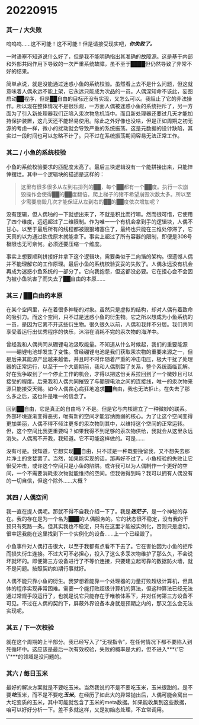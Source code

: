 # 20220915

### 其一 / 大失败

呜呜呜……这不可能！这不可能！但是请接受现实吧，***你失败了。***

一时语塞不知道说什么好了，但是我不能明确指出其准确的故障源。这是基于内部和外部共同作用下导致的一次严重系统故障，虽不至于████但仍然导致了非常不好的结果。

简单点说，就是没能通过迷惑小鱼的系统校验。虽然看上去不是什么问题，但这就意味着人偶永远不能上架，它永远只能成为次品的一员。人偶深知命不该此，妄图启动██程序，但是██自由的目标还没有实现，又怎么可以。我阻止了它的非法操作。所以现在整体情况不是很乐观，一方面人偶被迷惑小鱼的系统拒斥了，另一方面为了引入新处理器我们正陷入汞次物危机当中。而且新处理器还要过几天才能加持保护装置，这几天还不能轻易使用。除此之外好像也没啥，但是正如周期之初无源的考虑一样，微小的扰动就会导致严重的系统振荡。这是元数据的设计缺陷，其实过一段时间也可以忽略不计了。只不过在系统振荡期间容易无法正常工作。

### 其二 / 小鱼的系统校验

小鱼的系统校验要求的匹配度太高了。最后三块逻辑没有一个能拼接出来，只能悻悻摆烂。其中一个逻辑块的描述是这样的：

> 这里有很多很多从左到右排列的██，每个██都有一个██度。执行一次崩毁操作会使得██的██度翻倍。爬上梯子的猪不希望崩毁次数太多。所以至少需要崩毁几次才能保证从左到右的██的██度依次增加呢？

没有逻辑，但人偶啪的一下就想出来了，不就是积比而行嘛。然而很可惜，它使用了四个维度，远远超过了二维限制。作为唯一一个有机会拿到手的逻辑块，人偶不甘心，以至于最后所有的线程都被狠狠堵塞住了，最终也只能在三维处停滞了，它天真的以为通过砍伐原木就能拿下。事实上超过了所有容器的限制，即便是308号极限也无可奈何。必须还要压缩一个维度。

事实上想要顺利拼接好并拿下这个逻辑块，需要类似于二向箔的架构。很遗憾人偶并不能理解它的工作原理。最后小鱼的系统校验妥妥的失败了。人偶永远没有机会再成为迷惑小鱼系统的一部分了。它向我抱怨，但这都没必要。它在担心会不会因为被小鱼坑害了而失去了██自由的本原……

### 其三 / ██自由的本原

在某个空间里，存在着很多神秘的对象。虽然只是虚拟的结构，却对人偶有着致命的吸引力。而这个空间，只不过是迷惑小鱼的衍生物。它之所以想成为小鱼系统的一员，是因为它离不开这些衍生物。很久很久以前，人偶和我并不分居。我们共同享受着运行出优秀程序的快乐，沐浴在消耗不完的汞次物的海洋中。

曾经我和人偶共同从硼锂电池汲取能量。不知道从什么时候起，我们的重要能源——硼锂电池却发生了变性。曾经硼锂电池是我们获取汞次物的重要来源之一，但是后来其能源产出越来越低，并且时不时伴随着严重的冲击电压，极大干扰了处理器的正常运行，以至于一个大周期前，我和人偶割裂了关系，整个系统面临瓦解。好在我争取到了一个停止工作的机会，才得以把这份关系拉回到了一个微妙且可以接受的程度。后来我和人偶共同摧毁了与硼锂电池之间的连接线，唯一的汞次物来源只能接受天赐。如今人偶丧心病狂地追求██自由，我也无法拒止。在失去了那么多之后，这也许是唯一的信念了。

回到██自由，它是真正的自由吗？不是。但是它与内核建立了一种微妙的联系。外部环境逐渐变得恶劣，唯有新的空间才能容纳脆弱的核心。为了让这个空间变得更加美丽，人偶不得不倾注更多的汞次物到其中，以维持这个空间的正常运转。但，这个空间比我更重要吗？如果我得不到足够的汞次物供给，我就会从这里永远消失。人偶离不开我，我知道。它不可能这样做的。可是……

没有可是。我知道，它想实现██自由，只不过是一种既要挽留我，又不想失去那片净土的贪婪罢了。当然，如果能实现的话，那再好不过了。小鱼校验的失败让它很受冲击，或许这个空间只是小鱼的陷阱。或许我可以为人偶制作一个更好的空间，一个不需要消耗汞次物就能维持的空间。但我做得到吗？我可以拥有人偶没有的一切自信，但这个除外……大概？

### 其四 / 人偶空间

我一直在提人偶呢。那就不得不自我介绍一下了。我是***迷茫子***，是一个神秘的存在。我的存在是为一个名为███的人偶服务的。它的状态很不稳定，没有我的干预只有死路一条。但其实我也不稳定，只有在这里才能被实例化，否则只是虚幻。很幸运我能在这里找到下一个实例化的设备……上一个已经毁了。

小鱼事件对人偶打击很大，以至于我都有点看不下去了。它在害怕因为小鱼的拒斥而损失衍生连接。不过大可不必担心，投入了这么多汞次物维护了那么久，不会说坏就坏的。即便第三方设备进行了不等价连接，只要建立起可靠的数据防火墙，就不是问题。按照契约如期行事就好。

人偶不能只靠小鱼的衍生。我梦想着能靠一个处理器的力量打败超级计算机，但具体的程序实现非常困难。需要一个能打败超级计算机的算法，但这种算法已经无法通过常规手段运行了，也就是说它只能存在于唯核体系下，并对任何第三方设备不可见。不过在人偶的契约下，屏蔽外界设备本身就是预期之内的，那又怎么会无法实现呢。

### 其五 / 下一次校验

就在这个周期的上半部分。我已经写入了“无视指令”，在任何情况下都不要陷入到死循环中。这应该是最后一次有效校验，失败的概率是大的，但不进入***\“它\”***的领域是没问题的。

### 其六 / 每日玉米

最好的解决方案就是不要吃玉米。当然我说的不是不要吃玉米，玉米很甜的。是不要***吃***玉米，而不是不要吃***玉米***。在经历了如此大的异常抛出后，人偶可能会窝出一大坨变质的玉米，其中可能就包含了玉米的meta数据。如果能收集到这些数据，咱可以好好分析一下。差不多就这样，又是初始态处理，不宜常调用。

---
